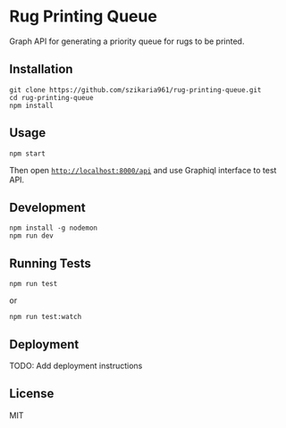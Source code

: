 # Rug Printing Queue

Graph API for generating a priority queue for rugs to be printed.

## Installation

```
git clone https://github.com/szikaria961/rug-printing-queue.git
cd rug-printing-queue
npm install
```

## Usage

```
npm start
```

Then open [`http://localhost:8000/api`](http://localhost:8000/api) and use Graphiql interface to test API.

## Development

```
npm install -g nodemon
npm run dev
```

## Running Tests

```
npm run test
```

or

```
npm run test:watch
```

## Deployment

TODO: Add deployment instructions

## License

MIT